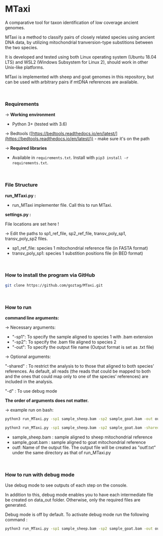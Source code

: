 # MTaxi

A comparative tool for taxon identification of low coverage ancient genomes.

MTaxi is a method to classify pairs of closely related species using ancient DNA data, by utilizing mitochondrial tranversion-type substitions between the two species.

It is developed and tested using both Linux operating system (Ubuntu 18.04 LTS) and WSL2 (Windows Subsystem for Linux 2), should work in other Unix-like platforms.

MTaxi is implemented with sheep and goat genomes in this repository, but can be used with arbitrary pairs if mtDNA references are available.


<br />

### **Requirements**


→ **Working environment**

- Python 3+ (tested with 3.6)

→ Bedtools ([https://bedtools.readthedocs.io/en/latest/](https://bedtools.readthedocs.io/en/latest/))
	- make sure it's on the path
    

→ **Required libraries**

 - Available in ```requirements.txt```. Install with ```pip3 install -r requirements.txt```.


<br />

### File Structure


**run_MTaxi.py :**
- run_MTaxi implementer file. Call this to run MTaxi.


**settings.py :**

File locations are set here !

→ Edit the paths to sp1_ref_file, sp2_ref_file, transv_poly_sp1, transv_poly_sp2 files.
 - sp1_ref_file: species 1 mitochondrial reference file (in FASTA format)
 - transv_poly_sp1: species 1 substition positions file (in BED format)

<br />

### **How to install the program via GitHub**

```bash
git clone https://github.com/goztag/MTaxi.git
```

<br />

### **How to run** ###
**command line arguments:**

→ Necessary arguments:
 - "-sp1": To specify the sample aligned to species 1 with .bam extension
 - "-sp2": To specify the .bam file aligned to species 2
 - "-out": To specify the output file name (Output format is set as .txt file)
	

→ Optional arguments:

"-shared" : To restrict the analysis to to those that aligned to both species’ references. As default, all reads (the reads that could be mapped to both and the ones that could map only to one of the species’ references) are included in the analysis.

"-d" : To use debug mode

**The order of arguments does not matter.**

→ example run on bash:

```bash
python3 run_MTaxi.py -sp1 sample_sheep.bam -sp2 sample_goat.bam -out outf

```

```bash
python3 run_MTaxi.py -sp1 sample_sheep.bam -sp2 sample_goat.bam -shared -out outf

```

- sample_sheep.bam : sample aligned to sheep mitochondrial reference
- sample_goat.bam : sample aligned to goat mitochondrial reference
- outf: Name of the output file. The output file will be created as "outf.txt" under the same directory as that of run_MTaxi.py


<br />

### How to run with debug mode

Use debug mode to see outputs of each step on the console.

In addition to this, debug mode enables you to have each intermediate file be created on data_out folder. Otherwise, only the required files are generated.

Debug mode is off by default. To activate debug mode run the following command :

```bash
python3 run_MTaxi.py -sp1 sample_sheep.bam -sp2 sample_goat.bam -out outf -d

```
